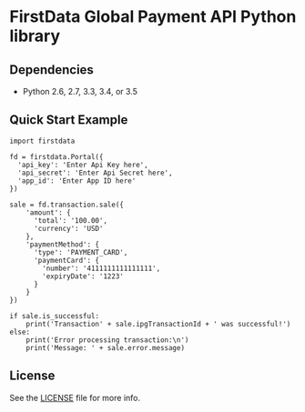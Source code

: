 # FirstData Global Payment API Python library

## Dependencies

* Python 2.6, 2.7, 3.3, 3.4, or 3.5

## Quick Start Example

    import firstdata

    fd = firstdata.Portal({
      'api_key': 'Enter Api Key here',
      'api_secret': 'Enter Api Secret here',
      'app_id': 'Enter App ID here'
    })

    sale = fd.transaction.sale({
        'amount': {
          'total': '100.00',
          'currency': 'USD'
        },
        'paymentMethod': {
          'type': 'PAYMENT_CARD',
          'paymentCard': {
            'number': '4111111111111111',
            'expiryDate': '1223'
          }
        }
    })

    if sale.is_successful:
        print('Transaction' + sale.ipgTransactionId + ' was successful!')
    else:
        print('Error processing transaction:\n')
        print('Message: ' + sale.error.message)

## License

See the [LICENSE](LICENSE) file for more info.